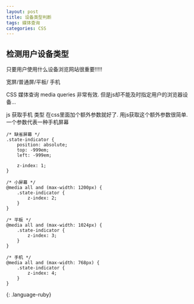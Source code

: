 ```yaml
---
layout: post
title: 设备类型判断
tags: 媒体查询
categories: CSS
---
```



## 检测用户设备类型


只要用户使用什么设备浏览网站很重要!!!!!

宽屏/普通屏/平板/ 手机 


CSS 媒体查询 media queries 非常有效.
但是js却不能及时指定用户的浏览器设备...


js 获取手机 类型  在css里面加个额外参数就好了.
用js获取这个额外参数很简单.
一个参数代表一种手机屏幕



~~~
/* 缺省屏幕 */
.state-indicator {
    position: absolute;
    top: -999em;
    left: -999em;

    z-index: 1;
}

/* 小屏幕 */
@media all and (max-width: 1200px) {
    .state-indicator {
        z-index: 2;
    }
}

/* 平板 */
@media all and (max-width: 1024px) {
    .state-indicator {
        z-index: 3;
    }
}

/* 手机 */
@media all and (max-width: 768px) {
    .state-indicator {
        z-index: 4;
    }
}
~~~
{: .language-ruby}












































